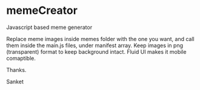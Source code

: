 memeCreator
===========

Javascript based meme generator

Replace meme images inside memes folder with the one you want, and call them inside the main.js files, under manifest array.
Keep images in png (transparent) format to keep background intact.
Fluid UI makes it mobile comaptible.

Thanks.

Sanket
